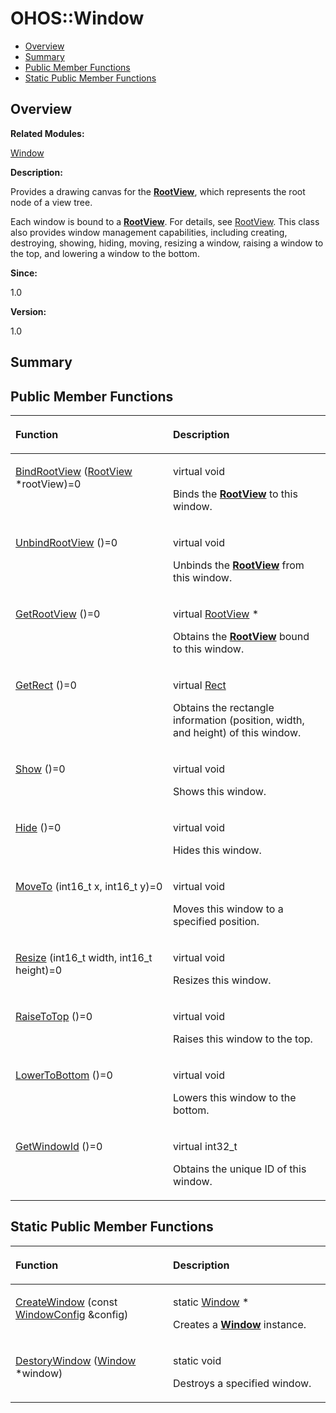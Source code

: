 # OHOS::Window<a name="EN-US_TOPIC_0000001055678106"></a>

-   [Overview](#section1231891241165632)
-   [Summary](#section39354735165632)
-   [Public Member Functions](#pub-methods)
-   [Static Public Member Functions](#pub-static-methods)

## **Overview**<a name="section1231891241165632"></a>

**Related Modules:**

[Window](window.md)

**Description:**

Provides a drawing canvas for the  **[RootView](ohos-rootview.md)**, which represents the root node of a view tree. 

Each window is bound to a  **[RootView](ohos-rootview.md)**. For details, see  [RootView](ohos-rootview.md). This class also provides window management capabilities, including creating, destroying, showing, hiding, moving, resizing a window, raising a window to the top, and lowering a window to the bottom.

**Since:**

1.0

**Version:**

1.0

## **Summary**<a name="section39354735165632"></a>

## Public Member Functions<a name="pub-methods"></a>

<a name="table919751684165632"></a>
<table><thead align="left"><tr id="row341997034165632"><th class="cellrowborder" valign="top" width="50%" id="mcps1.1.3.1.1"><p id="p1499170781165632"><a name="p1499170781165632"></a><a name="p1499170781165632"></a>Function</p>
</th>
<th class="cellrowborder" valign="top" width="50%" id="mcps1.1.3.1.2"><p id="p366062207165632"><a name="p366062207165632"></a><a name="p366062207165632"></a>Description</p>
</th>
</tr>
</thead>
<tbody><tr id="row1078211586165632"><td class="cellrowborder" valign="top" width="50%" headers="mcps1.1.3.1.1 "><p id="p1164037953165632"><a name="p1164037953165632"></a><a name="p1164037953165632"></a><a href="window.md#ga10d20114dbd02b0ea8306fd508108af9">BindRootView</a> (<a href="ohos-rootview.md">RootView</a> *rootView)=0</p>
</td>
<td class="cellrowborder" valign="top" width="50%" headers="mcps1.1.3.1.2 "><p id="p122619147165632"><a name="p122619147165632"></a><a name="p122619147165632"></a>virtual void </p>
<p id="p425083211165632"><a name="p425083211165632"></a><a name="p425083211165632"></a>Binds the <strong id="b1290655900165632"><a name="b1290655900165632"></a><a name="b1290655900165632"></a><a href="ohos-rootview.md">RootView</a></strong> to this window. </p>
</td>
</tr>
<tr id="row2062151201165632"><td class="cellrowborder" valign="top" width="50%" headers="mcps1.1.3.1.1 "><p id="p1800063191165632"><a name="p1800063191165632"></a><a name="p1800063191165632"></a><a href="window.md#ga7ad1bbc5a9a758e48a0fcecc10512bf2">UnbindRootView</a> ()=0</p>
</td>
<td class="cellrowborder" valign="top" width="50%" headers="mcps1.1.3.1.2 "><p id="p1755696927165632"><a name="p1755696927165632"></a><a name="p1755696927165632"></a>virtual void </p>
<p id="p1351372736165632"><a name="p1351372736165632"></a><a name="p1351372736165632"></a>Unbinds the <strong id="b2140366014165632"><a name="b2140366014165632"></a><a name="b2140366014165632"></a><a href="ohos-rootview.md">RootView</a></strong> from this window. </p>
</td>
</tr>
<tr id="row1746578215165632"><td class="cellrowborder" valign="top" width="50%" headers="mcps1.1.3.1.1 "><p id="p1606590746165632"><a name="p1606590746165632"></a><a name="p1606590746165632"></a><a href="window.md#ga0f81825ac2f7acd742d114627d007dc0">GetRootView</a> ()=0</p>
</td>
<td class="cellrowborder" valign="top" width="50%" headers="mcps1.1.3.1.2 "><p id="p1692483431165632"><a name="p1692483431165632"></a><a name="p1692483431165632"></a>virtual <a href="ohos-rootview.md">RootView</a> * </p>
<p id="p726679992165632"><a name="p726679992165632"></a><a name="p726679992165632"></a>Obtains the <strong id="b304177807165632"><a name="b304177807165632"></a><a name="b304177807165632"></a><a href="ohos-rootview.md">RootView</a></strong> bound to this window. </p>
</td>
</tr>
<tr id="row729721263165632"><td class="cellrowborder" valign="top" width="50%" headers="mcps1.1.3.1.1 "><p id="p606170637165632"><a name="p606170637165632"></a><a name="p606170637165632"></a><a href="window.md#ga2c14344eed608ec8cd345a6c1c835a53">GetRect</a> ()=0</p>
</td>
<td class="cellrowborder" valign="top" width="50%" headers="mcps1.1.3.1.2 "><p id="p892446256165632"><a name="p892446256165632"></a><a name="p892446256165632"></a>virtual <a href="ohos-rect.md">Rect</a> </p>
<p id="p1443475930165632"><a name="p1443475930165632"></a><a name="p1443475930165632"></a>Obtains the rectangle information (position, width, and height) of this window. </p>
</td>
</tr>
<tr id="row137540718165632"><td class="cellrowborder" valign="top" width="50%" headers="mcps1.1.3.1.1 "><p id="p127977615165632"><a name="p127977615165632"></a><a name="p127977615165632"></a><a href="window.md#ga920aaa7deb0054c1436b2aaba3a81e4f">Show</a> ()=0</p>
</td>
<td class="cellrowborder" valign="top" width="50%" headers="mcps1.1.3.1.2 "><p id="p1951711105165632"><a name="p1951711105165632"></a><a name="p1951711105165632"></a>virtual void </p>
<p id="p1847624624165632"><a name="p1847624624165632"></a><a name="p1847624624165632"></a>Shows this window. </p>
</td>
</tr>
<tr id="row469749992165632"><td class="cellrowborder" valign="top" width="50%" headers="mcps1.1.3.1.1 "><p id="p538090701165632"><a name="p538090701165632"></a><a name="p538090701165632"></a><a href="window.md#ga37272c50d164a77bf004c18174d94736">Hide</a> ()=0</p>
</td>
<td class="cellrowborder" valign="top" width="50%" headers="mcps1.1.3.1.2 "><p id="p1383949027165632"><a name="p1383949027165632"></a><a name="p1383949027165632"></a>virtual void </p>
<p id="p1774003999165632"><a name="p1774003999165632"></a><a name="p1774003999165632"></a>Hides this window. </p>
</td>
</tr>
<tr id="row1829430601165632"><td class="cellrowborder" valign="top" width="50%" headers="mcps1.1.3.1.1 "><p id="p425637462165632"><a name="p425637462165632"></a><a name="p425637462165632"></a><a href="window.md#ga7454cb1c3c28e68f4e962fef108a0d2f">MoveTo</a> (int16_t x, int16_t y)=0</p>
</td>
<td class="cellrowborder" valign="top" width="50%" headers="mcps1.1.3.1.2 "><p id="p625322612165632"><a name="p625322612165632"></a><a name="p625322612165632"></a>virtual void </p>
<p id="p1725431527165632"><a name="p1725431527165632"></a><a name="p1725431527165632"></a>Moves this window to a specified position. </p>
</td>
</tr>
<tr id="row526163747165632"><td class="cellrowborder" valign="top" width="50%" headers="mcps1.1.3.1.1 "><p id="p342794497165632"><a name="p342794497165632"></a><a name="p342794497165632"></a><a href="window.md#gac2c1bf9dc681741eb9c0490785bd73c2">Resize</a> (int16_t width, int16_t height)=0</p>
</td>
<td class="cellrowborder" valign="top" width="50%" headers="mcps1.1.3.1.2 "><p id="p2078301534165632"><a name="p2078301534165632"></a><a name="p2078301534165632"></a>virtual void </p>
<p id="p690283230165632"><a name="p690283230165632"></a><a name="p690283230165632"></a>Resizes this window. </p>
</td>
</tr>
<tr id="row1458886934165632"><td class="cellrowborder" valign="top" width="50%" headers="mcps1.1.3.1.1 "><p id="p1676027621165632"><a name="p1676027621165632"></a><a name="p1676027621165632"></a><a href="window.md#ga395aa07d4a622059c627d18ecd2ff115">RaiseToTop</a> ()=0</p>
</td>
<td class="cellrowborder" valign="top" width="50%" headers="mcps1.1.3.1.2 "><p id="p1918431242165632"><a name="p1918431242165632"></a><a name="p1918431242165632"></a>virtual void </p>
<p id="p325910730165632"><a name="p325910730165632"></a><a name="p325910730165632"></a>Raises this window to the top. </p>
</td>
</tr>
<tr id="row54320511165632"><td class="cellrowborder" valign="top" width="50%" headers="mcps1.1.3.1.1 "><p id="p1532367859165632"><a name="p1532367859165632"></a><a name="p1532367859165632"></a><a href="window.md#ga61c01a10b37843abf8cf348bd7d1d659">LowerToBottom</a> ()=0</p>
</td>
<td class="cellrowborder" valign="top" width="50%" headers="mcps1.1.3.1.2 "><p id="p993181383165632"><a name="p993181383165632"></a><a name="p993181383165632"></a>virtual void </p>
<p id="p179841609165632"><a name="p179841609165632"></a><a name="p179841609165632"></a>Lowers this window to the bottom. </p>
</td>
</tr>
<tr id="row1510226495165632"><td class="cellrowborder" valign="top" width="50%" headers="mcps1.1.3.1.1 "><p id="p261561999165632"><a name="p261561999165632"></a><a name="p261561999165632"></a><a href="window.md#ga7efafa2bc07e9a0b5fc5c4c8b1b17b89">GetWindowId</a> ()=0</p>
</td>
<td class="cellrowborder" valign="top" width="50%" headers="mcps1.1.3.1.2 "><p id="p1909443599165632"><a name="p1909443599165632"></a><a name="p1909443599165632"></a>virtual int32_t </p>
<p id="p998805443165632"><a name="p998805443165632"></a><a name="p998805443165632"></a>Obtains the unique ID of this window. </p>
</td>
</tr>
</tbody>
</table>

## Static Public Member Functions<a name="pub-static-methods"></a>

<a name="table169897189165632"></a>
<table><thead align="left"><tr id="row1412835999165632"><th class="cellrowborder" valign="top" width="50%" id="mcps1.1.3.1.1"><p id="p997921220165632"><a name="p997921220165632"></a><a name="p997921220165632"></a>Function</p>
</th>
<th class="cellrowborder" valign="top" width="50%" id="mcps1.1.3.1.2"><p id="p266696082165632"><a name="p266696082165632"></a><a name="p266696082165632"></a>Description</p>
</th>
</tr>
</thead>
<tbody><tr id="row882970874165632"><td class="cellrowborder" valign="top" width="50%" headers="mcps1.1.3.1.1 "><p id="p1632249843165632"><a name="p1632249843165632"></a><a name="p1632249843165632"></a><a href="window.md#ga13f51542db51b560e4bd8c52fe37a7d0">CreateWindow</a> (const <a href="ohos-windowconfig.md">WindowConfig</a> &amp;config)</p>
</td>
<td class="cellrowborder" valign="top" width="50%" headers="mcps1.1.3.1.2 "><p id="p1435975212165632"><a name="p1435975212165632"></a><a name="p1435975212165632"></a>static <a href="ohos-window.md">Window</a> * </p>
<p id="p1105738187165632"><a name="p1105738187165632"></a><a name="p1105738187165632"></a>Creates a <strong id="b1310471102165632"><a name="b1310471102165632"></a><a name="b1310471102165632"></a><a href="ohos-window.md">Window</a></strong> instance. </p>
</td>
</tr>
<tr id="row1968934552165632"><td class="cellrowborder" valign="top" width="50%" headers="mcps1.1.3.1.1 "><p id="p1199040221165632"><a name="p1199040221165632"></a><a name="p1199040221165632"></a><a href="window.md#gaae86fd5bd45c654159939ac4ba877cc1">DestoryWindow</a> (<a href="ohos-window.md">Window</a> *window)</p>
</td>
<td class="cellrowborder" valign="top" width="50%" headers="mcps1.1.3.1.2 "><p id="p2064927603165632"><a name="p2064927603165632"></a><a name="p2064927603165632"></a>static void </p>
<p id="p1321545666165632"><a name="p1321545666165632"></a><a name="p1321545666165632"></a>Destroys a specified window. </p>
</td>
</tr>
</tbody>
</table>

